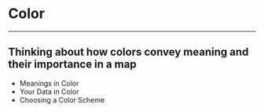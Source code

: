 # Color

----

## Thinking about how colors convey meaning and their importance in a map



* Meanings in Color
* Your Data in Color
* Choosing a Color Scheme

